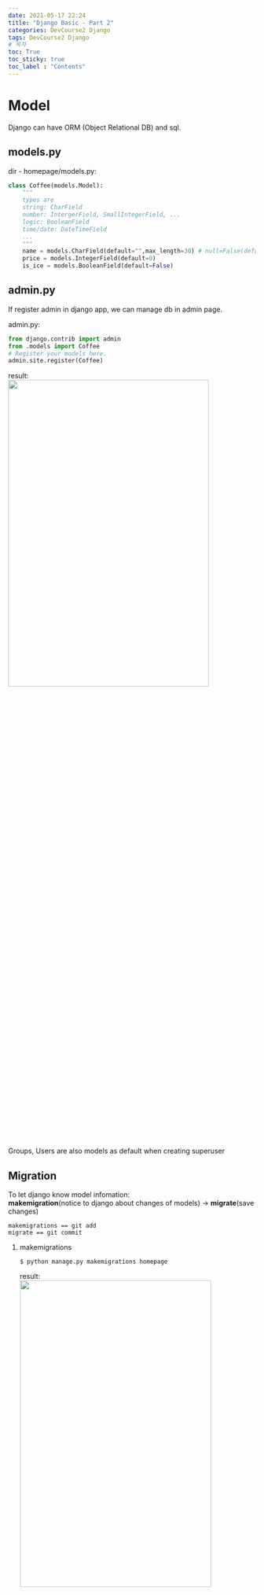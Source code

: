 ```yaml
---
date: 2021-05-17 22:24
title: "Django Basic - Part 2"
categories: DevCourse2 Django
tags: DevCourse2 Django
# 목차
toc: True  
toc_sticky: true 
toc_label : "Contents"
---
```


# Model
Django can have ORM (Object Relational DB) and sql.  

## models.py
dir - homepage/models.py:  
```python
class Coffee(models.Model):
    """
    types are
    string: CharField
    number: IntergerField, SmallIntegerField, ...
    logic: BooleanField
    time/date: DateTimeField
    ...
    """
    name = models.CharField(default="",max_length=30) # null=False(default): must have value
    price = models.IntegerField(default=0)
    is_ice = models.BooleanField(default=False)
```  

## admin.py
If register admin in django app, we can manage db in admin page.  

admin.py:  
```python
from django.contrib import admin
from .models import Coffee
# Register your models here.
admin.site.register(Coffee)
```

result:  
<img src="/assets/images/coffee-models.png" width="90%" height="40%">  
Groups, Users are also models as default when creating superuser  

## Migration
To let django know model infomation:  
**makemigration**(notice to django about changes of models) -> **migrate**(save changes)  
```
makemigrations == git add  
migrate == git commit  
```  

1. makemigrations  
    ```
    $ python manage.py makemigrations homepage
    ```  
    result:  
    <img src="/assets/images/makemigration.png" width="90%" height="40%">  

2. migrate  
    ```
    $ python manage.py migrate
    ```  
    result:  
    <img src="/assets/images/migrate.png" width="90%" height="40%">  

    result of page:  
    <img src="/assets/images/migrate-page.png" width="90%" height="40%">  

## Display class's attribute
added two objects in coffee:  
result:  
<img src="/assets/images/two-coffee-obj.png" width="90%" height="40%">  

Display class object as its attribute(name):  
```python
##### models.py #####

class Coffee(models.Model):

    def __str__(self):
        return self.name

    name = models.CharField(default="",max_length=30) # null=False(default): must have value
    price = models.IntegerField(default=0)
    is_ice = models.BooleanField(default=False)
```
result:  
<img src="/assets/images/coffee-object-name.png" width="90%" height="40%">  

## coffe page view
1. Add coffee_view to views.py  

    homepage/views.py:  
    ```python
    from django.shortcuts import HttpResponse, render
    from .models import Coffee # import Coffee class

    ...

    def coffee_view(request):
        coffee_all = Coffee.objects.all() # all, get, filter, ...
        return render(request, 'coffee.html', {"coffee_list":coffee_all})

    ```  

2. Make Coffe Template  

    homepage/template/coffee.html:  
    ```html
    <!DOCTYPE html>
    <html>
        <head>
            <title>Coffee List</title>
            
        </head>

        <body>
            <h1>My Coffee List</h1>
            <p>{%raw%}{{coffee_list}}{%endraw%}</p>
        </body>
    </html>
    ```

3. Add urls.py in webproj/urls.py  

    ```python
    from django.contrib import admin
    from django.urls import path
    from homepage.views import index, coffee_view

    urlpatterns = [
        path('', index), # localhost/
        path('admin/', admin.site.urls), # localhost/admin
        path('coffee/', coffee_view), # localhost/coffee
    ]

    ```  
    result:  
    <img src="/assets/images/coffee-page.png" width="90%" height="40%">  

4. Display as Objects' attributes.  
    ```html
    <!DOCTYPE html>
    <html>
        <head>
            <title>Coffee List</title>
            
        </head>

        <body>
            <h1>My Coffee List</h1>
            {%raw%}{% for coffee in coffee_list %}{%endraw%}
                <p>{%raw%}{{coffee.name}}, {{coffee.price}}{%endraw%}</p>
            {%raw%}{% endfor %}{%endraw%}
        </body>
    </html>
    ```  
    result:  
    <img src="/assets/images/coffee-obj-attributes.png" width="60%" height="40%">  

## Summary
### Process
1. Make a model (ORM) in **homepage/models.py**
2. Register Admin User of the model in **homepage/admin.py**
3. Do Migration (makemigrations(git add), migrate(git commit))
4. Make a template in **template/your.html**
5. Make a view in **homepage/views.py** (input: template-html, data-models class)
6. Add a url in **/urls.py**

# Form
homepage/forms.py:  

## Make forms.py
```python
from django import forms

from .models import Coffee

# forms.ModelForm

class CoffeeForm(forms.ModelForm): # ModelForm을 상속받는 CoffeForm 생성
    class Meta:
        model = Coffee # model
        fields = ('name', 'price', 'is_ice') # name, price, is_ice

```  

## Add to views.py
```python
from django.shortcuts import HttpResponse, render
from .models import Coffee
from .forms import CoffeeForm

...

def coffee_view(request):
    coffee_all = Coffee.objects.all() # all, get, filter, ...
    form = CoffeeForm()
    return render(request, 'coffee.html', {"coffee_list":coffee_all, "coffee_form":form})
```  

## Modify Template
### Without Submit(save) Button
coffee.html:  
```html
    <body>
        <h1>My Coffee List</h1>
        {%raw%}{% for coffee in coffee_list %}{%endraw%}
            <p>{%raw%}{{coffee.name}}, {{coffee.price}}{%endraw%}</p>
        {%raw%}{% endfor%}{%endraw%}

        <form action="">
            {%raw%}{{ coffee_form.as_p}}{%endraw%} <!-- as_p: as paragraph -->
        </form>
    </body>
```  
result:  
<img src="/assets/images/form-noaction.png" width="60%" height="40%">  

### Add Save Button
```html
    <body>
        <h1>My Coffee List</h1>
        {%raw%}{% for coffee in coffee_list %}{%endraw%}
            <p>{%raw%}{{coffee.name}}, {{coffee.price}}{%endraw%}</p>
        {%raw%}{% endfor%}{%endraw%}

        <form action="" method="POST">
            {%raw%}{{ coffee_form.as_p}}{%endraw%} <!-- as_p: as paragraph -->
            <button type="submit">Save</button>
        </form>
    </body>
```  
result:  
<img src="/assets/images/form-save.png" width="60%" height="40%">  


#### Form needs Verification
After push save button:  
<img src="/assets/images/form-error.png" width="100%" height="40%">  

To solve this,  
Add CSRF Token:  
```html
    <body>
        <h1>My Coffee List</h1>
        {%raw%}{% for coffee in coffee_list %}{%endraw%}
            <p>{%raw%}{{coffee.name}}, {{coffee.price}}{%endraw%}</p>
        {%raw%}{% endfor%}{%endraw%}

        <form action="" method="POST">{%raw%}{% csrf_token %}{%endraw%}
            {%raw%}{{ coffee_form.as_p}}{%endraw%} <!-- as_p: as paragraph -->
            <button type="submit">Save</button>
        </form>
    </body>
```  
To get information from the page as "Save" Button,  
Modify views.py.  
```python
def coffee_view(request):
    coffee_all = Coffee.objects.all() # all, get, filter, ...
    # if request is POST
        # Complete Form by POST
        # If valid, save it.
    if request.method=="POST":
        form  = CoffeeForm(request.POST)
        if form.is_valid(): #
            form.save()
    
    form = CoffeeForm()
    return render(request, 'coffee.html', {"coffee_list":coffee_all, "coffee_form":form})
```  
result:  
<img src="/assets/images/form-post.png" width="60%" height="40%">  

